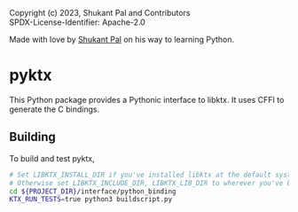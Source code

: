 Copyright (c) 2023, Shukant Pal and Contributors \
SPDX-License-Identifier: Apache-2.0

Made with love by [Shukant Pal](https://www.shukantpal.com/about) on his way to learning Python.

# pyktx

This Python package provides a Pythonic interface to libktx. It uses CFFI to generate the C bindings.

## Building

To build and test pyktx,

```bash
# Set LIBKTX_INSTALL_DIR if you've installed libktx at the default system location.
# Otherwise set LIBKTX_INCLUDE_DIR, LIBKTX_LIB_DIR to wherever you've built libktx.
cd ${PROJECT_DIR}/interface/python_binding
KTX_RUN_TESTS=true python3 buildscript.py
```